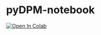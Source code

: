 # pyDPM-notebook

[![Open In Colab](https://colab.research.google.com/assets/colab-badge.svg)](https://colab.research.google.com/drive/1vNbE7Z7m1KAAmR2coOFBT-4Vwo68oDc9?authuser=2#scrollTo=MjmPEm3FXF_o)
